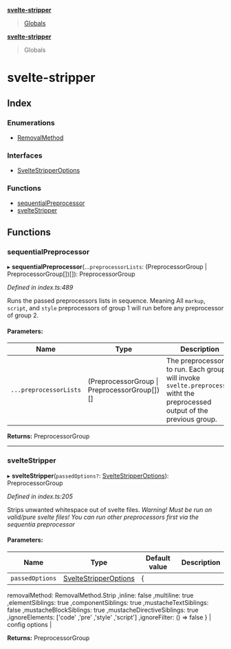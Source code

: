 **[svelte-stripper](README.md)**

> [Globals](globals.md)

**[svelte-stripper](README.md)**

> Globals

# svelte-stripper

## Index

### Enumerations

* [RemovalMethod](enums/removalmethod.md)

### Interfaces

* [SvelteStripperOptions](interfaces/sveltestripperoptions.md)

### Functions

* [sequentialPreprocessor](globals.md#sequentialpreprocessor)
* [svelteStripper](globals.md#sveltestripper)

## Functions

### sequentialPreprocessor

▸ **sequentialPreprocessor**(...`preprocessorLists`: (PreprocessorGroup \| PreprocessorGroup[])[]): PreprocessorGroup

*Defined in index.ts:489*

Runs the passed preprocessors lists in sequence.
Meaning All `markup`, `script`, and `style` preprocessors
of group 1 will run before any preprocessor of group 2.

#### Parameters:

Name | Type | Description |
------ | ------ | ------ |
`...preprocessorLists` | (PreprocessorGroup \| PreprocessorGroup[])[] | The preprocessors to run. Each group will invoke `svelte.preprocess()` witht the preprocessed output of the previous group.  |

**Returns:** PreprocessorGroup

___

### svelteStripper

▸ **svelteStripper**(`passedOptions?`: [SvelteStripperOptions](interfaces/sveltestripperoptions.md)): PreprocessorGroup

*Defined in index.ts:205*

Strips unwanted whitespace out of svelte files.
*Warning! Must be run on valid/pure svelte files!
You can run other preprocessors first via the sequentia
preprocessor*

#### Parameters:

Name | Type | Default value | Description |
------ | ------ | ------ | ------ |
`passedOptions` | [SvelteStripperOptions](interfaces/sveltestripperoptions.md) | {
  removalMethod: RemovalMethod.Strip
  ,inline: false
  ,multiline: true
  ,elementSiblings: true
  ,componentSiblings: true
  ,mustacheTextSiblings: false
  ,mustacheBlockSiblings: true
  ,mustacheDirectiveSiblings: true
  ,ignoreElements: ['code' ,'pre' ,'style' ,'script']
  ,ignoreFilter: () => false
} | config options  |

**Returns:** PreprocessorGroup
